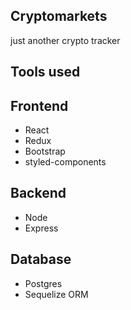 ## Cryptomarkets

just another crypto tracker

## Tools used

## Frontend

* React
* Redux
* Bootstrap
* styled-components

## Backend

* Node
* Express

## Database

* Postgres
* Sequelize ORM
